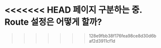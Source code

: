 <<<<<<< HEAD
페이지 구분하는 중. Route 설정은 어떻게 할까?
=======

>>>>>>> 128e9fbb38f176fea98ce8d30d6baf2d3911cf1d
